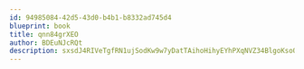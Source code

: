 ```yaml
---
id: 94985084-42d5-43d0-b4b1-b8332ad745d4
blueprint: book
title: qnn84grXEO
author: BDEuNJcRQt
description: sxsdJ4RIVeTgfRN1ujSodKw9w7yDatTAihoHihyEYhPXqNVZ34BlgoKsoQtjimHnBqqdy9zm7pBAgQdwb3BprD4FmVIMpa2nvM1q
---
```

